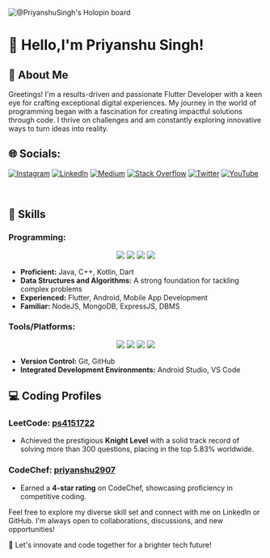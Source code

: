 ![@PriyanshuSingh's Holopin board](https://holopin.io/api/user/board?user=priyanshusingha)

# 👋 Hello,I'm Priyanshu Singh!
## 🚀 About Me



Greetings! I'm a results-driven and passionate Flutter Developer with a keen eye for crafting exceptional digital experiences. My journey in the world of programming began with a fascination for creating impactful solutions through code. I thrive on challenges and am constantly exploring innovative ways to turn ideas into reality.
<br>
## 🌐 Socials:
[![Instagram](https://img.shields.io/badge/Instagram-%23E4405F.svg?logo=Instagram&logoColor=white)](https://instagram.com/priyanshusingha2910) [![LinkedIn](https://img.shields.io/badge/LinkedIn-%230077B5.svg?logo=linkedin&logoColor=white)](https://www.linkedin.com/in/priyanshusingha) [![Medium](https://img.shields.io/badge/Medium-12100E?logo=medium&logoColor=white)](https://medium.com/@priyanshusingha) [![Stack Overflow](https://img.shields.io/badge/-Stackoverflow-FE7A16?logo=stack-overflow&logoColor=white)](https://stackoverflow.com/users/23186510) [![Twitter](https://img.shields.io/badge/Twitter-%231DA1F2.svg?logo=Twitter&logoColor=white)](https://twitter.com/Priyans62663210) [![YouTube](https://img.shields.io/badge/YouTube-%23FF0000.svg?logo=YouTube&logoColor=white)](https://youtube.com/@priyanshusingha2910) 

<br>

## 💼 Skills

### Programming:
<p align="center">
  <img src="https://img.icons8.com/color/48/000000/java-coffee-cup-logo--v1.png"/>
  <img src="https://img.icons8.com/color/48/000000/c-plus-plus-logo.png"/>
  <img src="https://img.icons8.com/color/48/000000/kotlin.png"/>
  <img src="https://img.icons8.com/color/48/000000/dart.png"/>
</p>

- **Proficient:** Java, C++, Kotlin, Dart
- **Data Structures and Algorithms:** A strong foundation for tackling complex problems
- **Experienced:** Flutter, Android, Mobile App Development
- **Familiar:** NodeJS, MongoDB, ExpressJS, DBMS

### Tools/Platforms:
<p align="center">
  <img src="https://img.icons8.com/color/48/000000/git.png"/>
  <img src="https://img.icons8.com/ios/50/000000/github.png"/>
  <img src="https://img.icons8.com/color/48/000000/android-studio--v3.png"/>
  <img src="https://img.icons8.com/ios/50/000000/visual-studio-code-2019.png"/>
</p>

- **Version Control:** Git, GitHub
- **Integrated Development Environments:** Android Studio, VS Code

## 💻 Coding Profiles

### LeetCode: [ps4151722](https://leetcode.com/ps4151722/)

- Achieved the prestigious **Knight Level** with a solid track record of solving more than 300 questions, placing in the top 5.83% worldwide.

### CodeChef: [priyanshu2907](https://www.codechef.com/users/priyanshu2907)

- Earned a **4-star rating** on CodeChef, showcasing proficiency in competitive coding.



Feel free to explore my diverse skill set and connect with me on LinkedIn or GitHub. I'm always open to collaborations, discussions, and new opportunities!

🚀 Let's innovate and code together for a brighter tech future!
